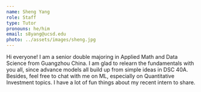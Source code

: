 ```yaml
---
name: Sheng Yang
role: Staff
type: Tutor
pronouns: he/him
email: s8yang@ucsd.edu
photo: ../assets/images/sheng.jpg
---
```

Hi everyone! I am a senior double majoring in Applied Math and Data Science from Guangzhou China. I am glad to relearn the fundamentals with you all, since advance models all build up from simple ideas in DSC 40A. Besides, feel free to chat with me on ML, especially on Quantitative Investment topics. I have a lot of fun things about my recent intern to share.